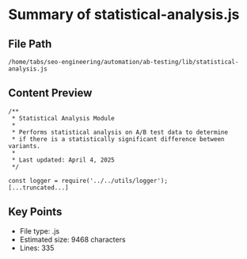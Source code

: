 # Summary of statistical-analysis.js
  
## File Path
`/home/tabs/seo-engineering/automation/ab-testing/lib/statistical-analysis.js`

## Content Preview
```
/**
 * Statistical Analysis Module
 * 
 * Performs statistical analysis on A/B test data to determine
 * if there is a statistically significant difference between variants.
 * 
 * Last updated: April 4, 2025
 */

const logger = require('../../utils/logger');
[...truncated...]
```

## Key Points
- File type: .js
- Estimated size: 9468 characters
- Lines: 335
